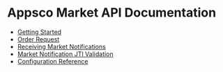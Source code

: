 Appsco Market API Documentation
===============================

 * [Getting Started](getting-started.md)
 * [Order Request](order.md)
 * [Receiving Market Notifications](notification.md)
 * [Market Notification JTI Validation](jti.md)
 * [Configuration Reference](configuration.md)
